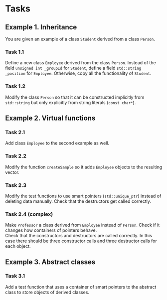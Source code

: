 # Tasks

## Example 1. Inheritance

You are given an example of a class `Student` derived from a class `Person`.

### Task 1.1

Define a new class `Employee` derived from the class `Person`. Instead of the field `unsigned int _groupId` for `Student`, define a field `std::string _position` for `Employee`. Otherwise, copy all the functionality of `Student`.

### Task 1.2

Modify the class `Person` so that it can be constructed implicitly from `std::string` but only explicitly from string literals (`const char*`).

## Example 2. Virtual functions

### Task 2.1

Add class `Employee` to the second example as well.

### Task 2.2

Modify the function `createSample` so it adds `Employee` objects to the resulting vector.

### Task 2.3

Modify the test functions to use smart pointers (`std::unique_ptr`) instead of deleting data manually. Check that the destructors get called correctly.

### Task 2.4 (complex)

Make `Professor` a class derived from `Employee` instead of `Person`. Check if it changes how containers of pointers behave.  
Check that the constructors and destructors are called correctly. In this case there should be three constructor calls and three destructor calls for each object.

## Example 3. Abstract classes

### Task 3.1

Add a test function that uses a container of smart pointers to the abstract class to store objects of derived classes.
